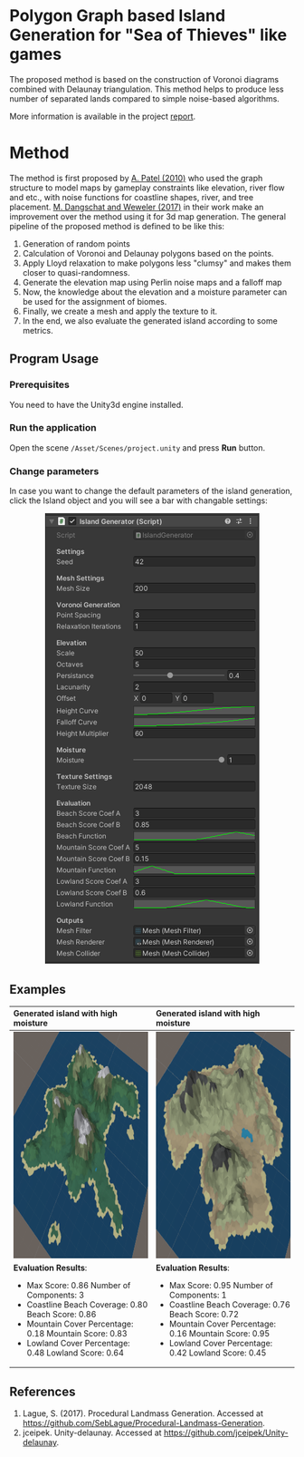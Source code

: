 # Polygon Graph based Island Generation for "Sea of Thieves" like games

The proposed method is based on the construction of Voronoi diagrams combined with Delaunay triangulation. 
This method helps to produce less number of separated lands compared to simple noise-based algorithms.

More information is available in the project [report](./report/PCG_Project_Report.pdf).

# Method

The method is first proposed by [A. Patel (2010)](http://www-cs-students.stanford.edu/~amitp/game-programming/polygon-map-generation/) who used the graph structure to model maps by gameplay constraints like elevation, river flow and etc., with noise functions for coastline shapes, river, and tree placement. 
[M. Dangschat and Weweler (2017)](https://yweweler.de/downloads/articles/procedural-generation-of-3d-maps-a-study-of-polygon-graph-based-map-meneration/report-patel10-stanford.pdf) in their work make an improvement over the method using it for 3d map generation. The general pipeline of the proposed method is defined to be like this:

1. Generation of random points
2. Calculation of Voronoi and Delaunay polygons based on the points. 
3. Apply Lloyd relaxation to make polygons less "clumsy" and makes them closer to quasi-randomness.
4. Generate the elevation map using Perlin noise maps and a falloff map
5. Now, the knowledge about the elevation and a moisture parameter can be used for the assignment of biomes.
6. Finally, we create a mesh and apply the texture to it.
7. In the end, we also evaluate the generated island according to some metrics.

## Program Usage

### Prerequisites

You need to have the Unity3d engine installed.

### Run the application

Open the scene `/Asset/Scenes/project.unity` and press **Run** button.

### Change parameters

In case you want to change the default parameters of the island generation, 
click the Island object and you will see a bar with changable settings:


<p align="center">
  <img src="./images/settings.png">
</p>

## Examples


| Generated island with high moisture | Generated island with high moisture | 
| :------------- | :------------- |
| <img src="./images/island1.png" width=500px height=400px/> | <img src="./images/island2.png" width=500px height=400px/> |
| **Evaluation Results**: <ul><li>Max Score: 0.86 Number of Components: 3</li><li>Coastline Beach Coverage: 0.80 Beach Score: 0.86</li><li>Mountain Cover Percentage: 0.18 Mountain Score: 0.83</li><li>Lowland Cover Percentage: 0.48 Lowland Score: 0.64 </li></ul>| **Evaluation Results**: <ul><li>Max Score: 0.95 Number of Components: 1</li><li>Coastline Beach Coverage: 0.76 Beach Score: 0.72</li><li>Mountain Cover Percentage: 0.16 Mountain Score: 0.95</li><li>Lowland Cover Percentage: 0.42 Lowland Score: 0.45</li></ul>|

## References

1. Lague, S. (2017). Procedural Landmass Generation. Accessed at https://github.com/SebLague/Procedural-Landmass-Generation.
2. jceipek. Unity-delaunay. Accessed at https://github.com/jceipek/Unity-delaunay.


